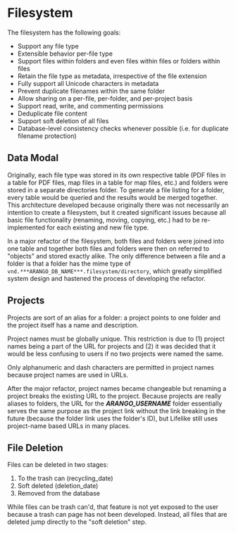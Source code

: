 # Filesystem

The filesystem has the following goals:

- Support any file type
- Extensible behavior per-file type
- Support files within folders and even files within files or folders within files
- Retain the file type as metadata, irrespective of the file extension
- Fully support all Unicode characters in metadata
- Prevent duplicate filenames within the same folder
- Allow sharing on a per-file, per-folder, and per-project basis
- Support read, write, and commenting permissions
- Deduplicate file content
- Support soft deletion of all files
- Database-level consistency checks whenever possible (i.e. for duplicate filename protection)

## Data Modal

Originally, each file type was stored in its own respective table (PDF files in a table for PDF files, map files in a table for map files, etc.) and folders were stored in a separate directories folder. To generate a file listing for a folder, every table would be queried and the results would be merged together. This architecture developed because originally there was not necessarily an intention to create a filesystem, but it created significant issues because all basic file functionality (renaming, moving, copying, etc.) had to be re-implemented for each existing and new file type.

In a major refactor of the filesystem, both files and folders were joined into one table and together both files and folders were then on referred to "objects" and stored exactly alike. The only difference between a file and a folder is that a folder has the mime type of `vnd.***ARANGO_DB_NAME***.filesystem/directory`, which greatly simplified system design and hastened the process of developing the refactor.

## Projects

Projects are sort of an alias for a folder: a project points to one folder and the project itself has a name and description.

Project names must be globally unique. This restriction is due to (1) project names being a part of the URL for projects and (2) it was decided that it would be less confusing to users if no two projects were named the same.

Only alphanumeric and dash characters are permitted in project names because project names are used in URLs.

After the major refactor, project names became changeable but renaming a project breaks the existing URL to the project. Because projects are really aliases to folders, the URL for the ***ARANGO_USERNAME*** folder essentially serves the same purpose as the project link without the link breaking in the future (because the folder link uses the folder's ID), but Lifelike still uses project-name based URLs in many places.

## File Deletion

Files can be deleted in two stages:

1. To the trash can (recycling_date)
2. Soft deleted (deletion_date)
3. Removed from the database

While files can be trash can'd, that feature is not yet exposed to the user because a trash can page has not been developed. Instead, all files that are deleted jump directly to the "soft deletion" step.
